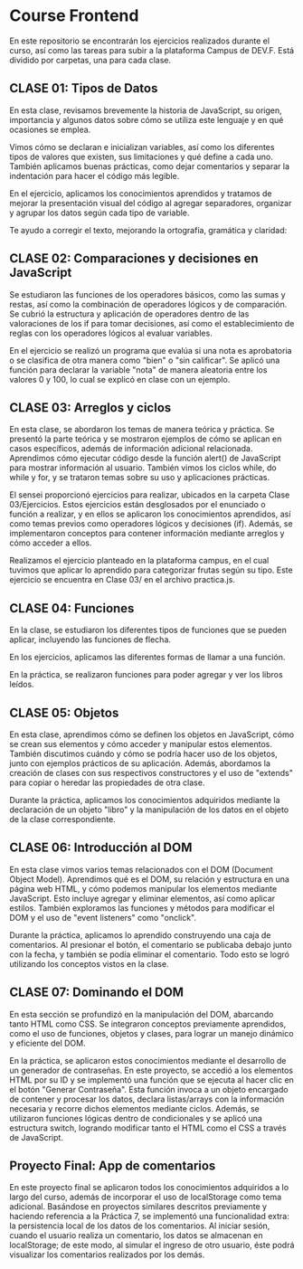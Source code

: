 
# Course Frontend

En este repositorio se encontrarán los ejercicios realizados durante el curso, así como las tareas para subir a la plataforma Campus de DEV.F. Está dividido por carpetas, una para cada clase.

## CLASE 01: Tipos de Datos

En esta clase, revisamos brevemente la historia de JavaScript, su origen, importancia y algunos datos sobre cómo se utiliza este lenguaje y en qué ocasiones se emplea.

Vimos cómo se declaran e inicializan variables, así como los diferentes tipos de valores que existen, sus limitaciones y qué define a cada uno. También aplicamos buenas prácticas, como dejar comentarios y separar la indentación para hacer el código más legible.

En el ejercicio, aplicamos los conocimientos aprendidos y tratamos de mejorar la presentación visual del código al agregar separadores, organizar y agrupar los datos según cada tipo de variable.

Te ayudo a corregir el texto, mejorando la ortografía, gramática y claridad:

## CLASE 02: Comparaciones y decisiones en JavaScript

Se estudiaron las funciones de los operadores básicos, como las sumas y restas, así como la combinación de operadores lógicos y de comparación. Se cubrió la estructura y aplicación de operadores dentro de las valoraciones de los if para tomar decisiones, así como el establecimiento de reglas con los operadores lógicos al evaluar variables.

En el ejercicio se realizó un programa que evalúa si una nota es aprobatoria o se clasifica de otra manera como "bien" o "sin calificar". Se aplicó una función para declarar la variable "nota" de manera aleatoria entre los valores 0 y 100, lo cual se explicó en clase con un ejemplo.

## CLASE 03: Arreglos y ciclos

En esta clase, se abordaron los temas de manera teórica y práctica. Se presentó la parte teórica y se mostraron ejemplos de cómo se aplican en casos específicos, además de información adicional relacionada. Aprendimos cómo ejecutar código desde la función alert() de JavaScript para mostrar información al usuario. También vimos los ciclos while, do while y for, y se trataron temas sobre su uso y aplicaciones prácticas.

El sensei proporcionó ejercicios para realizar, ubicados en la carpeta Clase 03/Ejercicios. Estos ejercicios están desglosados por el enunciado o función a realizar, y en ellos se aplicaron los conocimientos aprendidos, así como temas previos como operadores lógicos y decisiones (if). Además, se implementaron conceptos para contener información mediante arreglos y cómo acceder a ellos.

Realizamos el ejercicio planteado en la plataforma campus, en el cual tuvimos que aplicar lo aprendido para categorizar frutas según su tipo. Este ejercicio se encuentra en Clase 03/ en el archivo practica.js.

## CLASE 04: Funciones

En la clase, se estudiaron los diferentes tipos de funciones que se pueden aplicar, incluyendo las funciones de flecha.

En los ejercicios, aplicamos las diferentes formas de llamar a una función.

En la práctica, se realizaron funciones para poder agregar y ver los libros leídos.


## CLASE 05: Objetos

En esta clase, aprendimos cómo se definen los objetos en JavaScript, cómo se crean sus elementos y cómo acceder y manipular estos elementos. También discutimos cuándo y cómo se podría hacer uso de los objetos, junto con ejemplos prácticos de su aplicación. Además, abordamos la creación de clases con sus respectivos constructores y el uso de "extends" para copiar o heredar las propiedades de otra clase.

Durante la práctica, aplicamos los conocimientos adquiridos mediante la declaración de un objeto "libro" y la manipulación de los datos en el objeto de la clase correspondiente.

## CLASE 06: Introducción al DOM

En esta clase vimos varios temas relacionados con el DOM (Document Object Model). Aprendimos qué es el DOM, su relación y estructura en una página web HTML, y cómo podemos manipular los elementos mediante JavaScript. Esto incluye agregar y eliminar elementos, así como aplicar estilos. También exploramos las funciones y métodos para modificar el DOM y el uso de "event listeners" como "onclick".

Durante la práctica, aplicamos lo aprendido construyendo una caja de comentarios. Al presionar el botón, el comentario se publicaba debajo junto con la fecha, y también se podía eliminar el comentario. Todo esto se logró utilizando los conceptos vistos en la clase.

## CLASE 07: Dominando el DOM

En esta sección se profundizó en la manipulación del DOM, abarcando tanto HTML como CSS. Se integraron conceptos previamente aprendidos, como el uso de funciones, objetos y clases, para lograr un manejo dinámico y eficiente del DOM.

En la práctica, se aplicaron estos conocimientos mediante el desarrollo de un generador de contraseñas. En este proyecto, se accedió a los elementos HTML por su ID y se implementó una función que se ejecuta al hacer clic en el botón "Generar Contraseña". Esta función invoca a un objeto encargado de contener y procesar los datos, declara listas/arrays con la información necesaria y recorre dichos elementos mediante ciclos. Además, se utilizaron funciones lógicas dentro de condicionales y se aplicó una estructura switch, logrando modificar tanto el HTML como el CSS a través de JavaScript.

## Proyecto Final: App de comentarios

En este proyecto final se aplicaron todos los conocimientos adquiridos a lo largo del curso, además de incorporar el uso de localStorage como tema adicional. Basándose en proyectos similares descritos previamente y haciendo referencia a la Práctica 7, se implementó una funcionalidad extra: la persistencia local de los datos de los comentarios. Al iniciar sesión, cuando el usuario realiza un comentario, los datos se almacenan en localStorage; de este modo, al simular el ingreso de otro usuario, éste podrá visualizar los comentarios realizados por los demás.